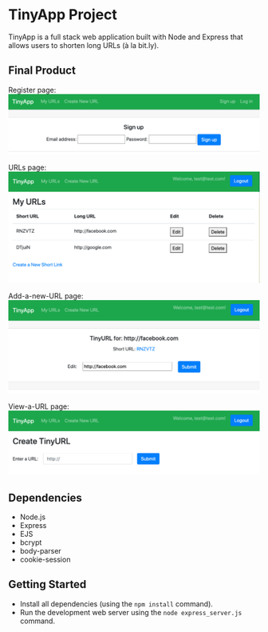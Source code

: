 # TinyApp Project

TinyApp is a full stack web application built with Node and Express that allows users to shorten long URLs (à la bit.ly).

## Final Product

Register page:
!["Screenshot of register page"](https://github.com/wdportman/tinyapp/blob/master/docs/:register.png)

URLs page:
!["Screenshot of URLs page"](https://github.com/wdportman/tinyapp/blob/master/docs/:urls.png)

Add-a-new-URL page:
!["Screenshot of add-a-new-URL page"](https://github.com/wdportman/tinyapp/blob/master/docs/:urls:id.png)

View-a-URL page:
!["Screenshot of view-a-URL page"](https://github.com/wdportman/tinyapp/blob/master/docs/:urls:new.png)

## Dependencies

- Node.js
- Express
- EJS
- bcrypt
- body-parser
- cookie-session

## Getting Started

- Install all dependencies (using the `npm install` command).
- Run the development web server using the `node express_server.js` command.